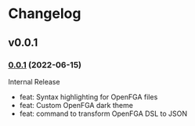 # Changelog

## v0.0.1

### [0.0.1](https://github.com/openfga/vscode-ext/releases/tag/v0.0.1) (2022-06-15)

Internal Release

- feat: Syntax highlighting for OpenFGA files
- feat: Custom OpenFGA dark theme
- feat: command to transform OpenFGA DSL to JSON 